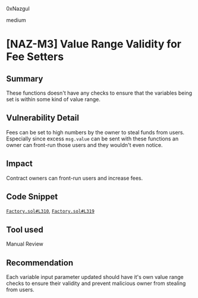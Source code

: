 0xNazgul

medium

# [NAZ-M3] Value Range Validity for Fee Setters

## Summary
These functions doesn't have any checks to ensure that the variables being set is within some kind of value range. 

## Vulnerability Detail
Fees can be set to high numbers by the owner to steal funds from users. Especially since excess `msg.value` can be sent with these functions an owner can front-run those users and they wouldn't even notice.

## Impact
Contract owners can front-run users and increase fees.

## Code Snippet
[`Factory.sol#L310`](https://github.com/sherlock-audit/2022-10-nftport/blob/main/evm-minting-master/contracts/Factory.sol#L310), [`Factory.sol#L319`](https://github.com/sherlock-audit/2022-10-nftport/blob/main/evm-minting-master/contracts/Factory.sol#L319)

## Tool used
Manual Review

## Recommendation
Each variable input parameter updated should have it's own value range checks to ensure their validity and prevent malicious owner from stealing from users.